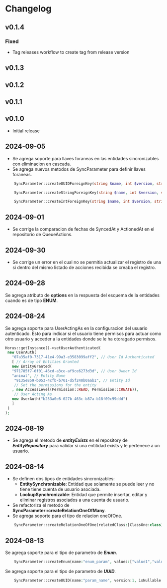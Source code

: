 # Changelog

## v0.1.4
### Fixed
- Tag releases workflow to create tag from release version

## v0.1.3
## v0.1.2
## v0.1.1
## v0.1.0
- Initial release

## 2024-09-05
- Se agrega soporte para llaves foraneas en las entidades sincronizables con eliminacion en cascada.
- Se agrega nuevos metodos de SyncParameter para definir llaves foraneas.
```php
    SyncParameter::createUUIDForeignKey(string $name, int $version, string $linkedEntity);
```
```php
    SyncParameter::createStringForeignKey(string $name, int $version, string $linkedEntity);
```
```php
    SyncParameter::createIntForeignKey(string $name, int $version, string $linkedEntity);
```

## 2024-09-01
- Se corrige la comparacion de fechas de SyncedAt y ActionedAt en el repositorio de QueueActions.

## 2024-09-30
- Se corrige un error en el cual no se permitia actualizar el registro de una si dentro del mismo listado de acciones recibida se creaba el registro.
## 2024-09-28
Se agrega atributo de **__options__**  en la respuesta del esquema de la entidades cuando es de tipo **ENUM**.

## 2024-08-24
Se agrega soporte para UserActingAs en la configuracion del usuario autenticado. 
Esto para indicar si el usuario tiene permisos para actuar como otro usuario y acceder a la entidades
donde se le ha otoragado permisos.

```php
Horus::getInstance()->setUserAuthenticated(
 new UserAuth(
   "07a35af0-7317-41e4-99a3-e3583099aff2", // User Id Authenticated
   [ // Array of Entities Granted
   new EntityGranted(
   "971785f7-0f01-46cd-a3ce-af9ce6273d3d", // User Owner Id
   "animal", // Entity Name
    "9135e859-b053-4cfb-b701-d5f240b0aab1", // Entity Id
    // Set the permissions for the entity
   , new AccessLevel(Permission::READ, Permission::CREATE)),
    // User Acting As
   new UserAuth("b253a0e8-027b-463c-b87a-b18f09c99ddd")
   ]
 )
);
```

## 2024-08-19
- Se agrega el metodo de **_entityExists_** en el repository de _**EntityRepository**_ para validar si una entitidad exists y le pertenece a un usuario. 

## 2024-08-14
- Se definen dos tipos de entidades sincronizables:
  - **EntitySynchronizable**: Entidad que solamente se puede leer y no tiene tiene cuenta de usuario asociada. 
  - **LookupSynchronizable**: Entidad que permite insertar, editar y eliminar registros asociados a una cuenta de usuario. 
- Se refactoriza el metodo de **SyncParameter::createRelationOneOfMany**.
- Se agrega soporte para el tipo de relacion oneOfOne.
```php
    SyncParameter::createRelationOneOfOne(relatedClass:[ClassOne:class], version:1);
```
## 2024-08-13   

Se agrega soporte para el tipo de parametro de **_Enum_**.
```php
    SyncParameter::createEnum(name:"enum_param", values:["value1","value2","value3"], version:1);
```

Se agrega soporte para el tipo de parametro de **_UUID_**.
```php
    SyncParameter::createUUID(name:"param_name", version:1, isNullable:true);
```